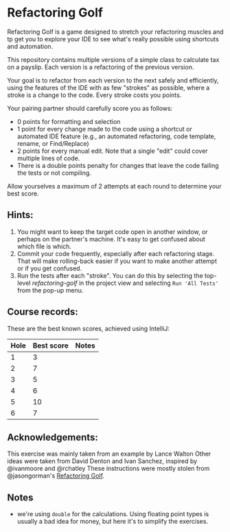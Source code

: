 # Refactoring Golf

Refactoring Golf is a game designed to stretch your refactoring muscles and 
tp get you to explore your IDE to see what's really possible using 
shortcuts and automation.

This repository contains multiple versions of a simple class to calculate tax on a payslip.
Each version is a refactoring of the previous version.

Your goal is to refactor from each version to the next safely and efficiently,
using the features of the IDE with as few "strokes" as possible, where a stroke is a 
change to the code. Every stroke costs you points.

Your pairing partner should carefully score you as follows:

- 0 points for formatting and selection
- 1 point for every change made to the code using a shortcut or automated IDE feature 
  (e.g., an automated refactoring, code template, rename, or Find/Replace)
- 2 points for every manual edit. Note that a single "edit" could cover multiple lines of code.
- There is a double points penalty for changes that leave the code failing the tests or not compiling.

Allow yourselves a maximum of 2 attempts at each round to determine your best score.

## Hints: 

1. You might want to keep the target code open in another window, or perhaps on the partner's machine. 
It's easy to get confused about which file is which.
1. Commit your code frequently, especially after each refactoring stage. That will make rolling-back easier 
if you want to make another attempt or if you get confused.
1. Run the tests after each "stroke". You can do this by selecting the top-level *refactoring-golf* in 
the project view and selecting `Run 'All Tests'` from the pop-up menu. 

## Course records:
These are the best known scores, achieved using IntelliJ:

| Hole | Best score | Notes |
|------|------------|-------|
| 1    | 3          |       |
| 2    | 7          |       |
| 3    | 5          |       |
| 4    | 6          |       |
| 5    | 10         |       |
| 6    | 7          |       |
 

## Acknowledgements:
This exercise was mainly taken from an example by Lance Walton
Other ideas were taken from David Denton and Ivan Sanchez, inspired by @ivanmoore and @rchatley
These instructions were mostly stolen from @jasongorman's 
<a href="https://github.com/jasongorman/RefactoringGolfJava">Refactoring Golf</a>.

## Notes

- we're using `double` for the calculations. Using floating point types is usually a bad idea for money, 
but here it's to simplify the exercises.  
